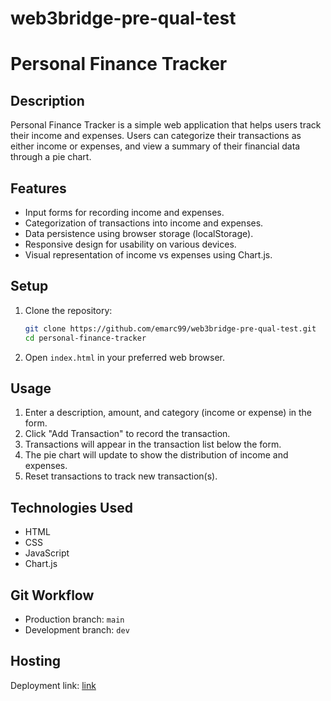 # web3bridge-pre-qual-test

# Personal Finance Tracker

## Description

Personal Finance Tracker is a simple web application that helps users track their income and expenses. Users can categorize their transactions as either income or expenses, and view a summary of their financial data through a pie chart.

## Features

- Input forms for recording income and expenses.
- Categorization of transactions into income and expenses.
- Data persistence using browser storage (localStorage).
- Responsive design for usability on various devices.
- Visual representation of income vs expenses using Chart.js.

## Setup

1. Clone the repository:

    ```sh
    git clone https://github.com/emarc99/web3bridge-pre-qual-test.git
    cd personal-finance-tracker
    ```

2. Open `index.html` in your preferred web browser.

## Usage

1. Enter a description, amount, and category (income or expense) in the form.
2. Click "Add Transaction" to record the transaction.
3. Transactions will appear in the transaction list below the form.
4. The pie chart will update to show the distribution of income and expenses.
5. Reset transactions to track new transaction(s).

## Technologies Used

- HTML
- CSS
- JavaScript
- Chart.js

## Git Workflow

- Production branch: `main`
- Development branch: `dev`

## Hosting

Deployment link: [link](https://emarc99.github.io/web3bridge-pre-qual-test)

